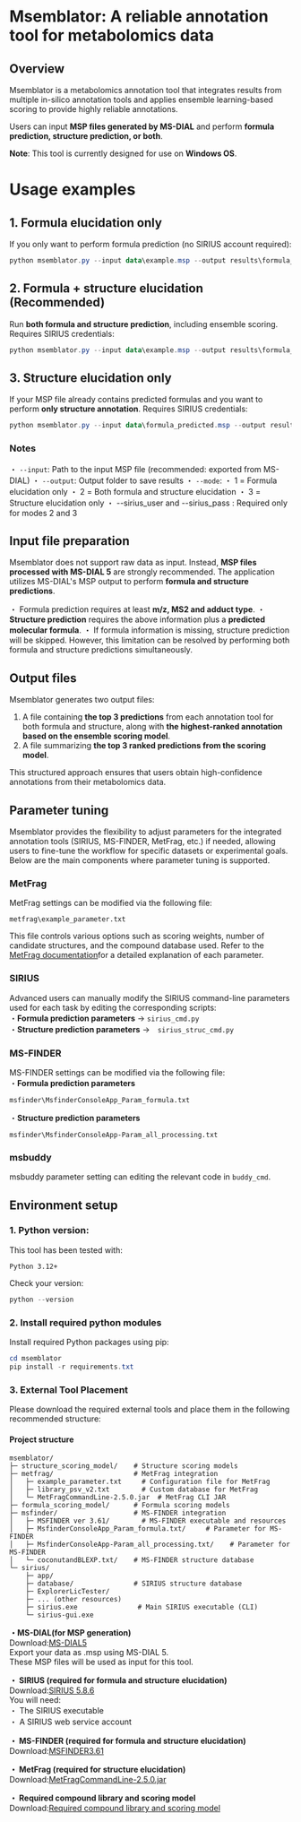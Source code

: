 # Msemblator: A reliable annotation tool for metabolomics data
## Overview
Msemblator is a metabolomics annotation tool that integrates results from multiple in-silico annotation tools and applies ensemble learning-based scoring to provide highly reliable annotations.

Users can input **MSP files generated by MS-DIAL** and perform **formula prediction, structure prediction, or both**.  

**Note**: This tool is currently designed for use on **Windows OS**.  

# Usage examples
## 1. Formula elucidation only
If you only want to perform formula prediction (no SIRIUS account required):

``` PowerShell
python msemblator.py --input data\example.msp --output results\formula_only --mode 1
```

## 2. Formula + structure elucidation (Recommended)
Run **both formula and structure prediction**, including ensemble scoring. Requires SIRIUS credentials:

``` PowerShell
python msemblator.py --input data\example.msp --output results\formula_and_structure --mode 2 --sirius_user your_email@example.com --sirius_pass your_password
```

## 3. Structure elucidation only
If your MSP file already contains predicted formulas and you want to perform **only structure annotation**. Requires SIRIUS credentials:

``` PowerShell
python msemblator.py --input data\formula_predicted.msp --output results\structure_only --mode 3 --sirius_user your_email@example.com --sirius_pass your_password
```

### Notes
・ `--input`: Path to the input MSP file (recommended: exported from MS-DIAL)
・ `--output`: Output folder to save results
・ `--mode`: 
   ・ 1 = Formula elucidation only
   ・ 2 = Both formula and structure elucidation
   ・ 3 = Structure elucidation only
・ --sirius_user and --sirius_pass : Required only for modes 2 and 3

## Input file preparation
Msemblator does not support raw data as input. Instead, **MSP files processed with MS-DIAL 5** are strongly recommended. The application utilizes MS-DIAL's MSP output to perform **formula and structure predictions**.

・ Formula prediction requires at least **m/z, MS2 and adduct type**.
・ **Structure prediction** requires the above information plus a **predicted molecular formula**.
・ If formula information is missing, structure prediction will be skipped. However, this limitation can be resolved by performing both formula and structure predictions simultaneously.

## Output files
Msemblator generates two output files:
1. A file containing **the top 3 predictions** from each annotation tool for both formula and structure, along with **the highest-ranked annotation based on the ensemble scoring model**.  
2. A file summarizing **the top 3 ranked predictions from the scoring model**.  

This structured approach ensures that users obtain high-confidence annotations from their metabolomics data.  

## Parameter tuning  
Msemblator provides the flexibility to adjust parameters for the integrated annotation tools (SIRIUS, MS-FINDER, MetFrag, etc.) if needed, allowing users to fine-tune the workflow for specific datasets or experimental goals. Below are the main components where parameter tuning is supported.  

### MetFrag  
MetFrag settings can be modified via the following file:  
```
metfrag\example_parameter.txt
```
This file controls various options such as scoring weights, number of candidate structures, and the compound database used. Refer to the [MetFrag documentation](https://ipb-halle.github.io/MetFrag/projects/metfragcl/)for a detailed explanation of each parameter.  

### SIRIUS  
Advanced users can manually modify the SIRIUS command-line parameters used for each task by editing the corresponding scripts:  
・**Formula prediction parameters** → `sirius_cmd.py`  
・**Structure prediction parameters** →　`sirius_struc_cmd.py`  

### MS-FINDER
MS-FINDER settings can be modified via the following file:  
・**Formula prediction parameters**
```
msfinder\MsfinderConsoleApp_Param_formula.txt
```

・**Structure prediction parameters**
```
msfinder\MsfinderConsoleApp-Param_all_processing.txt
```

### msbuddy
msbuddy parameter setting can editing the relevant code in `buddy_cmd`.


## Environment setup
### 1. Python version:
This tool has been tested with:
```
Python 3.12+
```

Check your version:
``` PowerShell
python --version
```

### 2. Install required python modules
Install required Python packages using pip:
``` PowerShell
cd msemblator 
pip install -r requirements.txt
```

### 3. External Tool Placement  
Please download the required external tools and place them in the following recommended structure:  

#### Project structure  
```text
msemblator/
├─ structure_scoring_model/    # Structure scoring models
├─ metfrag/                    # MetFrag integration
│   ├─ example_parameter.txt     # Configuration file for MetFrag
│   ├─ library_psv_v2.txt        # Custom database for MetFrag
│   └─ MetFragCommandLine-2.5.0.jar  # MetFrag CLI JAR
├─ formula_scoring_model/      # Formula scoring models
├─ msfinder/                   # MS-FINDER integration
│   ├─ MSFINDER ver 3.61/        # MS-FINDER executable and resources
│   ├─ MsfinderConsoleApp_Param_formula.txt/     # Parameter for MS-FINDER
│   ├─ MsfinderConsoleApp-Param_all_processing.txt/    # Parameter for MS-FINDER
│   └─ coconutandBLEXP.txt/    # MS-FINDER structure database
└─ sirius/                    
    ├─ app/
    ├─ database/               # SIRIUS structure database 
    ├─ ExplorerLicTester/
    ├─ ... (other resources)
    ├─ sirius.exe               # Main SIRIUS executable (CLI)
    └─ sirius-gui.exe           
```


**・MS-DIAL(for MSP generation)**  
Download:[MS-DIAL5](https://systemsomicslab.github.io/compms/msdial/main.html)  
Export your data as .msp using MS-DIAL 5.  
These MSP files will be used as input for this tool.  

**・ SIRIUS (required for formula and structure elucidation)**  
Download:[SIRIUS 5.8.6](https://github.com/sirius-ms/sirius/releases/tag/v5.8.6)  
You will need:  
・ The SIRIUS executable  
・ A SIRIUS web service account  

**・ MS-FINDER (required for formula and structure elucidation)**    
Download:[MSFINDER3.61](https://github.com/systemsomicslab/MsdialWorkbench/releases/tag/MSFINDER-v3.61)  

**・ MetFrag (required for structure elucidation)**  
Download:[MetFragCommandLine-2.5.0.jar](https://github.com/ipb-halle/MetFragRelaunched/releases/tag/v2.5.0)  

**・ Required compound library and scoring model**  
Download:[Required compound library and scoring model](https://zenodo.org/records/15193226)  










